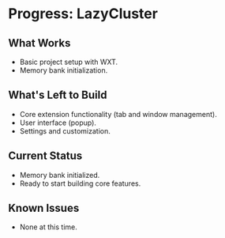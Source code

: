 # Progress: LazyCluster

## What Works

- Basic project setup with WXT.
- Memory bank initialization.

## What's Left to Build

- Core extension functionality (tab and window management).
- User interface (popup).
- Settings and customization.

## Current Status

- Memory bank initialized.
- Ready to start building core features.

## Known Issues

- None at this time.
